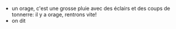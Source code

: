 - un orage, c'est une grosse pluie avec des éclairs et des coups de tonnerre: il y a orage, rentrons vite!
- on dit